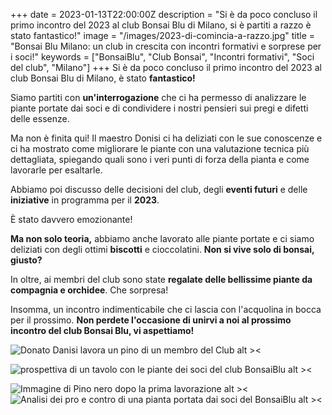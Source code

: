 +++
date = 2023-01-13T22:00:00Z
description = "Si è da poco concluso il primo incontro del 2023 al club Bonsai Blu di Milano, si è partiti a razzo è stato fantastico!"
image = "/images/2023-di-comincia-a-razzo.jpg"
title = "Bonsai Blu Milano: un club in crescita con incontri formativi e sorprese per i soci!"
keywords = ["BonsaiBlu", "Club Bonsai", "Incontri formativi", "Soci del club", "Milano"]
+++
Si è da poco concluso il primo incontro del 2023 al club Bonsai Blu di Milano, è stato **fantastico!**

Siamo partiti con **un'interrogazione** che ci ha permesso di analizzare le piante portate dai soci e di condividere i nostri pensieri sui pregi e difetti delle essenze.

Ma non è finita qui! Il maestro Donisi ci ha deliziati con le sue conoscenze e ci ha mostrato come migliorare le piante con una valutazione tecnica più dettagliata, spiegando quali sono i veri punti di forza della pianta e come lavorarle per esaltarle.

Abbiamo poi discusso delle decisioni del club, degli **eventi futuri** e delle **iniziative** in programma per il **2023**.

È stato davvero emozionante!

**Ma non solo teoria,** abbiamo anche lavorato alle piante portate e ci siamo deliziati con degli ottimi **biscotti** e cioccolatini. **Non si vive solo di bonsai, giusto?**

In oltre, ai membri del club sono state **regalate delle bellissime piante da compagnia e orchidee**. Che sorpresa!

Insomma, un incontro indimenticabile che ci lascia con l'acquolina in bocca per il prossimo. **Non perdete l'occasione di unirvi a noi al prossimo incontro del club Bonsai Blu, vi aspettiamo!**

![Donato Danisi lavora un pino di un membro del Club alt ><](/images/primo-incontro-2023-at-21-37-14.jpeg "Primo incontro del 2023")

![prospettiva di un tavolo con le piante dei soci del club BonsaiBlu alt ><](/images/primo-incontro-2023-at-21-43-43.jpeg "Le piante dei soci")

![Immagine di Pino nero dopo la prima lavorazione alt ><](/images/primo-incontro-2023-at-22-00-42.jpeg "Pino nero")![Analisi dei pro e contro di una pianta portata dai soci del BonsaiBlu alt ><](/images/primo-incontro-2023-at-21-37-13.jpeg "Lezione di teoria")
